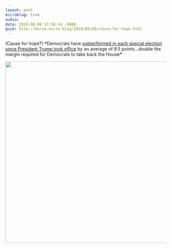 ```yaml
---
layout: post
microblog: true
audio: 
date: 2018-08-08 17:50:14 -0800
guid: http://kerim.micro.blog/2018/08/09/cause-for-hope.html
---
```

(Cause for hope?) ❝Democrats have [outperformed in each special election since President Trump took office](https://www.axios.com/newsletters/axios-pm-c9111384-1e3b-43fb-887e-7b050739a894.html) by an average of 8.5 points…double the margin required for Democrats to take back the House❞

<img src="http://micro.oxus.net/uploads/2018/fc7c5a7780.jpg" width="600" height="569" />
